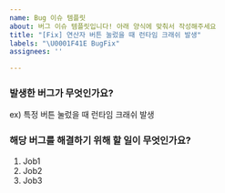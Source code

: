 ```yaml
---
name: Bug 이슈 템플릿
about: 버그 이슈 템플릿입니다! 아래 양식에 맞춰서 작성해주세요
title: "[Fix] 연산자 버튼 눌렀을 때 런타임 크래쉬 발생"
labels: "\U0001F41E BugFix"
assignees: ''

---
```


### 발생한 버그가 무엇인가요?
ex) 특정 버튼 눌렀을 때 런타임 크래쉬 발생

### 해당 버그를 해결하기 위해 할 일이 무엇인가요?
1. Job1
2. Job2
3. Job3
